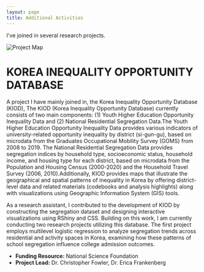 ```yaml
---
layout: page
title: Additional Activities
---
```


I've joined in several research projects. 

<div class="project">
  <div class="project-image">
    <img src="/assets/img/profile" alt="Project Map">
  </div>
  <div class="project-content">
    <h1> KOREA INEQUALITY OPPORTUNITY DATABASE </h1>
    <p>
      A project I have mainly joined in, the Korea Inequality Opportunity Database (KIOD), 
      The KIOD (Korea Inequality Opportunity Database) currently consists of two main components: (1) Youth Higher Education Opportunity Inequality Data and (2) National Residential Segregation Data.The Youth Higher Education Opportunity Inequality Data provides various indicators of university-related opportunity inequality by district (si-gun-gu), based on microdata from the Graduates Occupational Mobility Survey (GOMS) from 2008 to 2019. The National Residential Segregation Data provides segregation indices by household type, socioeconomic status, household income, and housing type for each district, based on microdata from the Population and Housing Census (2000-2020) and the Household Travel Survey (2006, 2010).Additionally, KIOD provides maps that illustrate the geographical and spatial patterns of inequality in Korea by offering  district-level data and related materials (codebooks and analysis highlights) along with visualizations using Geographic Information System (GIS) tools.
    </p>
    <p>
      As a research assistant, I contributed to the development of KIOD by constructing the segregation dataset and designing interactive visualizations using RShiny and CSS. Building on this work, I am currently conducting two research projects utilizing this database. The first project employs multilevel logistic regression to analyze segregation trends across residential and activity spaces in Korea, examining how these patterns of school segregation influence college admission outcomes.
    </p>
    <ul>
      <li><strong>Funding Resource:</strong> National Science Foundation</li>
      <li><strong>Project Lead:</strong> Dr. Christopher Fowler, Dr. Erica Frankenberg</li>
    </ul>
  </div>
</div>
